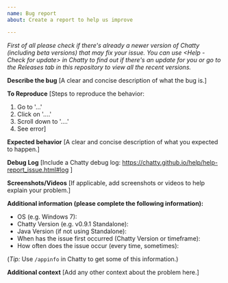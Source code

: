 ```yaml
---
name: Bug report
about: Create a report to help us improve

---
```


*First of all please check if there's already a newer version of Chatty (including beta versions) that may fix your issue. You can use <Help - Check for update> in Chatty to find out if there's an update for you or go to the Releases tab in this repository to view all the recent versions.*

**Describe the bug**
[A clear and concise description of what the bug is.]

**To Reproduce**
[Steps to reproduce the behavior:
1. Go to '...'
2. Click on '....'
3. Scroll down to '....'
4. See error]

**Expected behavior**
[A clear and concise description of what you expected to happen.]

**Debug Log**
[Include a Chatty debug log: https://chatty.github.io/help/help-report_issue.html#log ]

**Screenshots/Videos**
[If applicable, add screenshots or videos to help explain your problem.]

**Additional information (please complete the following information):**
- OS (e.g. Windows 7): 
- Chatty Version (e.g. v0.9.1 Standalone): 
- Java Version (if not using Standalone): 
- When has the issue first occurred (Chatty Version or timeframe): 
- How often does the issue occur (every time, sometimes): 

(*Tip:* Use `/appinfo` in Chatty to get some of this information.)

**Additional context**
[Add any other context about the problem here.]
